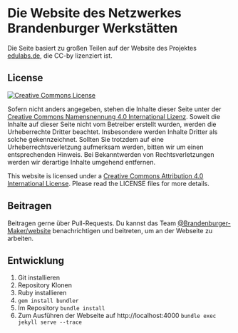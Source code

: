 # Die Website des Netzwerkes Brandenburger Werkstätten

Die Seite basiert zu großen Teilen auf der Website des Projektes [edulabs.de](https://edulabs.de/), die CC-by lizenziert ist.


## License

<a rel="license" href="http://creativecommons.org/licenses/by/4.0/"><img alt="Creative Commons License" style="border-width:0" src="https://i.creativecommons.org/l/by/4.0/88x31.png" /></a>

Sofern nicht anders angegeben, stehen die Inhalte dieser Seite unter der <a href="https://creativecommons.org/licenses/by/4.0/deed.de">Creative Commons Namensnennung 4.0 International Lizenz</a>. Soweit die Inhalte auf dieser Seite nicht vom Betreiber erstellt wurden, werden die Urheberrechte Dritter beachtet. Insbesondere werden Inhalte Dritter als solche gekennzeichnet. Sollten Sie trotzdem auf eine Urheberrechtsverletzung aufmerksam werden, bitten wir um einen entsprechenden Hinweis. Bei Bekanntwerden von Rechtsverletzungen werden wir derartige Inhalte umgehend entfernen.

This website is licensed under a [Creative Commons Attribution 4.0 International License](http://creativecommons.org/licenses/by/4.0/). Please read the LICENSE files for more details.

## Beitragen

Beitragen gerne über Pull-Requests.
Du kannst das Team
[@Brandenburger-Maker/website](https://github.com/orgs/Brandenburger-Maker/teams/website)
benachrichtigen und beitreten, um an der
Webseite zu arbeiten.

## Entwicklung

1. Git installieren
2. Repository Klonen
3. Ruby installieren
4. `gem install bundler`
5. Im Repository `bundle install`
6. Zum Ausführen der Webseite auf http://localhost:4000 `bundle exec jekyll serve --trace`
